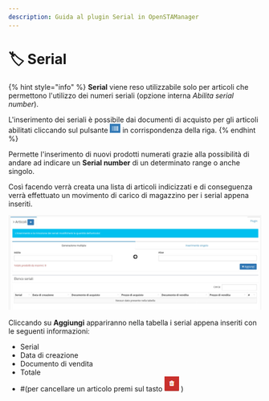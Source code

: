 ```yaml
---
description: Guida al plugin Serial in OpenSTAManager
---
```


# 🏷 Serial

{% hint style="info" %}
**Serial** viene reso utilizzabile solo per articoli che permettono l'utilizzo dei numeri seriali (opzione interna _Abilita serial number_).

L'inserimento dei seriali è possibile dai documenti di acquisto per gli articoli abilitati cliccando sul pulsante <img src="../../../../../.gitbook/assets/serial.png" alt="" data-size="line"> in corrispondenza della riga.
{% endhint %}

Permette l'inserimento di nuovi prodotti numerati grazie alla possibilità di andare ad indicare un **Serial number** di un determinato range o anche singolo.

Così facendo verrà creata una lista di articoli indicizzati e di conseguenza verrà effettuato un movimento di carico di magazzino per i serial appena inseriti.

![](<../../../../../.gitbook/assets/image (144).png>)

Cliccando su **Aggiungi** appariranno nella tabella i serial appena inseriti con le seguenti informazioni:

* Serial
* Data di creazione
* Documento di vendita
* Totale
* \#(per cancellare un articolo premi sul tasto ![](<../../../../../.gitbook/assets/elimina (1).PNG>) )
